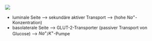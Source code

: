 ![](Pasted%20image%2020250428014030.png)
- luminale Seite --> sekundäre aktiver Transport --> (hohe $Na^{+}$-Konzentration)
- basolaterale Seite 
--> GLUT-2-Transporter (passiver Transport von Glucose)
--> $Na^{+}$/$K^{+}$-Pumpe